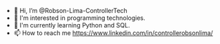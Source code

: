 - 👋 Hi, I’m @Robson-Lima-ControllerTech
- 👀 I'm interested in programming technologies.
- 🌱 I'm currently learning Python and SQL.
- 📫 How to reach me https://www.linkedin.com/in/controllerobsonlima/

<!---
Robson-Lima-ControllerTech/Robson-Lima-ControllerTech is a ✨ special ✨ repository because its `README.md` (this file) appears on your GitHub profile.
You can click the Preview link to take a look at your changes.
--->
